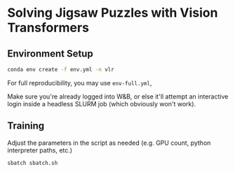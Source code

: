 # Solving Jigsaw Puzzles with Vision Transformers


## Environment Setup

```bash
conda env create -f env.yml -n vlr
```

For full reproducibility, you may use `env-full.yml`, 

Make sure you're already logged into W&B, or else it'll attempt an interactive login
inside a headless SLURM job (which obviously won't work).


## Training

Adjust the parameters in the script as needed (e.g. GPU count, python interpreter paths, etc.)
```bash
sbatch sbatch.sh
```
